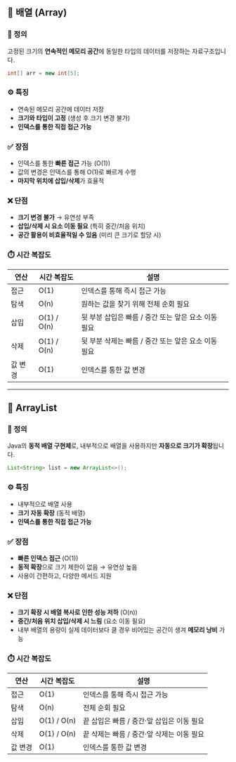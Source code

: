 ## 🧊 배열 (Array)

### 📌 정의
고정된 크기의 **연속적인 메모리 공간**에 동일한 타입의 데이터를 저장하는 자료구조입니다.

```java
int[] arr = new int[5];
```

### ⚙️ 특징
- 연속된 메모리 공간에 데이터 저장
- **크기와 타입이 고정** (생성 후 크기 변경 불가)
- **인덱스를 통한 직접 접근 가능**

### ✅ 장점
- 인덱스를 통한 **빠른 접근** 가능 (O(1))
- 값의 변경은 인덱스를 통해 O(1)로 빠르게 수행
- **마지막 위치에 삽입/삭제**가 효율적

### ❌ 단점
- **크기 변경 불가** → 유연성 부족
- **삽입/삭제 시 요소 이동 필요** (특히 중간/처음 위치)
- **공간 활용이 비효율적일 수 있음** (미리 큰 크기로 할당 시)

### ⏱️ 시간 복잡도

| 연산    | 시간 복잡도 | 설명                              |
|---------|--------------|---------------------------------|
| 접근    | O(1)         | 인덱스를 통해 즉시 접근 가능                |
| 탐색    | O(n)         | 원하는 값을 찾기 위해 전체 순회 필요           |
| 삽입    | O(1) / O(n)  | 뒷 부분 삽입은 빠름 / 중간 또는 앞은 요소 이동 필요 |
| 삭제    | O(1) / O(n)  | 뒷 부분 삭제는 빠름 / 중간 또는 앞은 요소 이동 필요    |
| 값 변경 | O(1)         | 인덱스를 통한 값 변경                       |


---

## 🧾 ArrayList

### 📌 정의
Java의 **동적 배열 구현체**로, 내부적으로 배열을 사용하지만 **자동으로 크기가 확장**됩니다.

```java
List<String> list = new ArrayList<>();
```

### ⚙️ 특징
- 내부적으로 배열 사용
- **크기 자동 확장** (동적 배열)
- **인덱스를 통한 직접 접근 가능**

### ✅ 장점
- **빠른 인덱스 접근** (O(1))
- **동적 확장**으로 크기 제한이 없음 → 유연성 높음
- 사용이 간편하고, 다양한 메서드 지원

### ❌ 단점
- **크기 확장 시 배열 복사로 인한 성능 저하** (O(n))
- **중간/처음 위치 삽입/삭제 시 느림** (요소 이동 필요)
- 내부 배열의 용량이 실제 데이터보다 클 경우 비어있는 공간이 생겨 **메모리 낭비** 가능

### ⏱️ 시간 복잡도

| 연산    | 시간 복잡도 | 설명                             |
|---------|--------------|--------------------------------|
| 접근    | O(1)         | 인덱스를 통해 즉시 접근 가능               |
| 탐색    | O(n)         | 전체 순회 필요        |
| 삽입    | O(1) / O(n)  | 끝 삽입은 빠름 / 중간·앞 삽입은 이동 필요  |
| 삭제    | O(1) / O(n)  | 끝 삭제는 빠름 / 중간·앞 삭제는 이동 필요 |
| 값 변경 | O(1)         | 인덱스를 통한 값 변경                       |